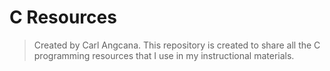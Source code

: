 # C Resources

> Created by Carl Angcana.
> This repository is created to share all the C programming resources that I use in my instructional materials.
